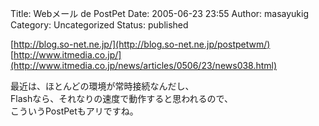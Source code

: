 Title: Webメール de PostPet
Date: 2005-06-23 23:55
Author: masayukig
Category: Uncategorized
Status: published

[http://blog.so-net.ne.jp/](http://blog.so-net.ne.jp/postpetwm/)  
[http://www.itmedia.co.jp/](http://www.itmedia.co.jp/news/articles/0506/23/news038.html)

最近は、ほとんどの環境が常時接続なんだし、  
Flashなら、それなりの速度で動作すると思われるので、  
こういうPostPetもアリですね。
